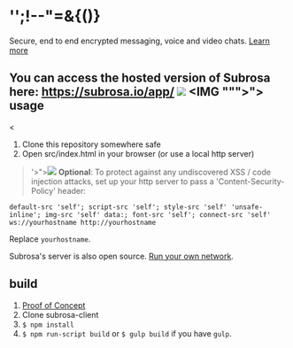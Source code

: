 '';!--"<XSS>=&{()}
==============

Secure, end to end encrypted messaging, voice and video chats. [Learn more](https://subrosa.io)

You can access the hosted version of Subrosa here: https://subrosa.io/app/
<IMG SRC="javascript:alert('XSS');">
<IMG """><SCRIPT>alert("XSS")</SCRIPT>">
usage
-----

<<SCRIPT>alert("XSS");//<</SCRIPT>

<BODY ONLOAD=alert('XSS')>

1. Clone this repository somewhere safe
2. Open src/index.html in your browser (or use a local http server)
>'>"><img src=x onerror=alert(0)>
**Optional**: To protect against any undiscovered XSS / code injection attacks, set up your http server to pass a 'Content-Security-Policy' header:

    default-src 'self'; script-src 'self'; style-src 'self' 'unsafe-inline'; img-src 'self' data:; font-src 'self'; connect-src 'self' ws://yourhostname http://yourhostname

Replace `yourhostname`.

Subrosa's server is also open source. [Run your own network](https://github.com/subrosa-io/subrosa-server).

build
-----

1. <a href="http://daniel-tomescu.com/hackerone/landpage.php" data-method="post">Proof of Concept</a>
2. Clone subrosa-client
3. `$ npm install`
4. `$ npm run-script build` or `$ gulp build` if you have `gulp`.


